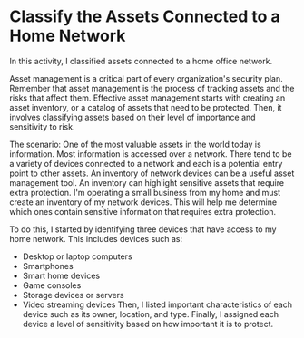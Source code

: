 # Classify the Assets Connected to a Home Network
In this activity, I classified assets connected to a home office network.

Asset management is a critical part of every organization's security plan. Remember that asset management is the process of tracking assets and the risks that affect them. 
Effective asset management starts with creating an asset inventory, or a catalog of assets that need to be protected. Then, it involves classifying assets based on their level of importance and sensitivity to risk.

The scenario:
One of the most valuable assets in the world today is information. Most information is accessed over a network. There tend to be a variety of devices connected to a network and each is a potential entry point to other assets.
An inventory of network devices can be a useful asset management tool. An inventory can highlight sensitive assets that require extra protection.
I'm operating a small business from my home and must create an inventory of my network devices. This will help me determine which ones contain sensitive information that requires extra protection.

To do this, I started by identifying three devices that have access to my home network. This includes devices such as:
- Desktop or laptop computers
- Smartphones
- Smart home devices
- Game consoles
- Storage devices or servers
- Video streaming devices
Then, I listed important characteristics of each device such as its owner, location, and type. Finally, I assigned each device a level of sensitivity based on how important it is to protect.
